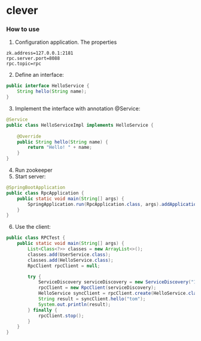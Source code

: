 # clever
### How to use
1. Configuration application. The properties
```properties
zk.address=127.0.0.1:2181
rpc.server.port=8088
rpc.topic=rpc
```

2. Define an interface:
```java
public interface HelloService { 
    String hello(String name); 
}
```
3. Implement the interface with annotation @Service:
```java
@Service
public class HelloServiceImpl implements HelloService {
    
    @Override
    public String hello(String name) {
        return "Hello! " + name;
    }
}
```
4. Run zookeeper
5. Start server:
```java
@SpringBootApplication
public class RpcApplication {
    public static void main(String[] args) {
        SpringApplication.run(RpcApplication.class, args).addApplicationListener(new RpcServer());
    }
}

```
6. Use the client:

```java
public class RPCTest {
    public static void main(String[] args) {
        List<Class<?>> classes = new ArrayList<>();
        classes.add(UserService.class);
        classes.add(HelloService.class);
        RpcClient rpcClient = null;

        try {
            ServiceDiscovery serviceDiscovery = new ServiceDiscovery("127.0.0.1", "rpc", classes);
            rpcClient = new RpcClient(serviceDiscovery);
            HelloService syncClient = rpcClient.create(HelloService.class,6000l);
            String result = syncClient.hello("tom");
            System.out.println(result);
        } finally {
            rpcClient.stop();
        }
    }
}
```